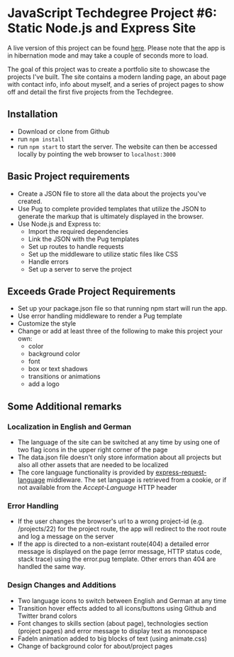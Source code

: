 # JavaScript Techdegree Project #6: Static Node.js and Express Site

A live version of this project can be found [here](). Please note that the app is in hibernation mode and may take a couple of seconds more to load.

The goal of this project was to create a portfolio site to showcase the projects I've built.
The site contains a modern landing page, an about page with contact info, info about myself, and a series of project pages to show off and detail the first five projects from the Techdegree.

## Installation

* Download or clone from Github
* run `npm install`
* run `npm start` to start the server. The website can then be accessed locally by pointing the web browser to `localhost:3000`

## Basic Project requirements

* Create a JSON file to store all the data about the projects you've created.
* Use Pug to complete provided templates that utilize the JSON to generate the markup that is ultimately displayed in the browser.
* Use Node.js and Express to:
  * Import the required dependencies
  * Link the JSON with the Pug templates
  * Set up routes to handle requests
  * Set up the middleware to utilize static files like CSS
  * Handle errors
  * Set up a server to serve the project

## Exceeds Grade Project Requirements

* Set up your package.json file so that running npm start will run the app.
* Use error handling middleware to render a Pug template
* Customize the style
* Change or add at least three of the following to make this project your own:
  * color
  * background color
  * font
  * box or text shadows
  * transitions or animations
  * add a logo

## Some Additional remarks

### Localization in English and German

* The language of the site can be switched at any time by using one of two flag icons in the upper right corner of the page
* The data.json file doesn't only store information about all projects but also all other assets that are needed to be localized
* The core language functionality is provided by [express-request-language](https://github.com/tinganho/express-request-language) middleware. The set language is retrieved from a cookie, or if not available from the _Accept-Language_ HTTP header

### Error Handling

* If the user changes the browser's url to a wrong project-id (e.g. /projects/22) for the project route, the app will redirect to the root route and log a message on the server
* If the app is directed to a non-existant route(404) a detailed error message is displayed on the page (error message, HTTP status code, stack trace) using the error.pug template. Other errors than 404 are handled the same way.

### Design Changes and Additions

* Two language icons to switch between English and German at any time
* Transition hover effects added to all icons/buttons using Github and Twitter brand colors
* Font changes to skills section (about page), technologies section (project pages) and error message to display text as monospace
* FadeIn animation added to big blocks of text (using animate.css)
* Change of background color for about/project pages

